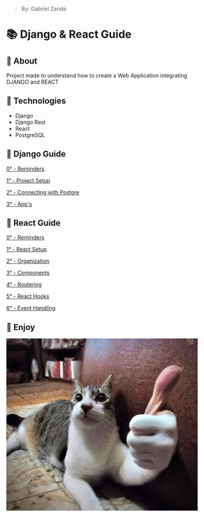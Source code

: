 > By: Gabriel Zanda

# 📚 Django & React Guide

## 📌 About

Project made to understand how to create a Web Application integrating DJANGO and REACT

## 📌 Technologies

-   Django
-   Django Rest
-   React
-   PostgreSQL

## 📌 Django Guide

[0° - Reminders](/>%20DJANGO%20GUIDE/0.%20Reminders.md)

[1° - Project Setup](/>%20DJANGO%20GUIDE/1.%20Project%20Setup.md)

[2° - Connecting with Postgre](/>%20DJANGO%20GUIDE/2.%20Connecting%20With%20Postgre.md)

[3° - App's](/>%20DJANGO%20GUIDE/3.%20App's.md)

## 📌 React Guide

[0° - Reminders](/>%20REACT%20GUIDE/0.%20Reminders.md)

[1° - React Setup](/>%20REACT%20GUIDE/1.%20React%20Setup.md)

[2° - Organization](/>%20REACT%20GUIDE/2.%20Organization.md)

[3° - Components](/>%20REACT%20GUIDE/3.%20Components.md)

[4° - Routering](/>%20REACT%20GUIDE/4.%20Routering.md)

[5° - React Hooks](/>%20REACT%20GUIDE/5.%20React%20Hooks.md)

[6° - Event Handling](/>%20REACT%20GUIDE/6.%20Event%20Handling.md)

## 📌 Enjoy

![utitled](/Images/CatLike.jpg)
